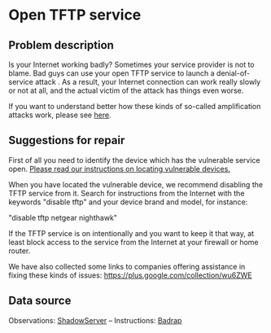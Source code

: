 # Open TFTP service

## Problem description

Is your Internet working badly? Sometimes your service provider is not to blame. Bad guys can use your open TFTP service to launch a denial-of-service attack . As a result, your Internet connection can work really slowly or not at all, and the actual victim of the attack has things even worse.

If you want to understand better how these kinds of so-called amplification attacks work, please see [here](./categories.md#amplification-attacks).

## Suggestions for repair

First of all you need to identify the device which has the vulnerable service open. [Please read our instructions on locating vulnerable devices.](./locate.md)

When you have located the vulnerable device, we recommend disabling the TFTP service from it. Search for instructions from the Internet with the keywords "disable tftp" and your device brand and model, for instance:

"disable tftp netgear nighthawk"

If the TFTP service is on intentionally and you want to keep it that way, at least block access to the service from the Internet at your firewall or home router.

We have also collected some links to companies offering assistance in fixing these kinds of issues: https://plus.google.com/collection/wu6ZWE

## Data source

Observations: [ShadowServer](https://www.shadowserver.org/) – Instructions: [Badrap](https://badrap.io/)
